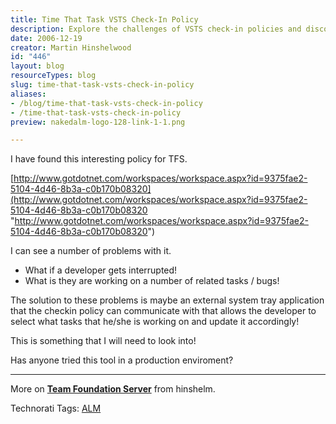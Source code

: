 ```yaml
---
title: Time That Task VSTS Check-In Policy
description: Explore the challenges of VSTS check-in policies and discover innovative solutions for developers to manage tasks effectively. Join the discussion now!
date: 2006-12-19
creator: Martin Hinshelwood
id: "446"
layout: blog
resourceTypes: blog
slug: time-that-task-vsts-check-in-policy
aliases:
- /blog/time-that-task-vsts-check-in-policy
- /time-that-task-vsts-check-in-policy
preview: nakedalm-logo-128-link-1-1.png

---
```

I have found this interesting policy for TFS.

[http://www.gotdotnet.com/workspaces/workspace.aspx?id=9375fae2-5104-4d46-8b3a-c0b170b08320](http://www.gotdotnet.com/workspaces/workspace.aspx?id=9375fae2-5104-4d46-8b3a-c0b170b08320 "http://www.gotdotnet.com/workspaces/workspace.aspx?id=9375fae2-5104-4d46-8b3a-c0b170b08320")

I can see a number of problems with it.

- What if a developer gets interrupted!
- What is they are working on a number of related tasks / bugs!

The solution to these problems is maybe an external system tray application that the checkin policy can communicate with that allows the developer to select what tasks that he/she is working on and update it accordingly!

This is something that I will need to look into!

Has anyone tried this tool in a production enviroment?

---

More on [**Team Foundation Server**](http://geekswithblogs.net/Providers/BlogEntryEditor/FCKeditor/editor/) from hinshelm.

Technorati Tags: [ALM](http://technorati.com/tags/ALM)
